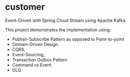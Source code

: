 # customer
Event-Driven with Spring Cloud Stream using Apache Kafka

This project demonstrates the implementation using:
- Publish-Subscribe Pattern as opposed to Point-to-point
- Domain-Driven Design
- CQRS,
- Event-Sourcing,
- Transaction Outbox Pattern
- Command vs Event
- DLQ
